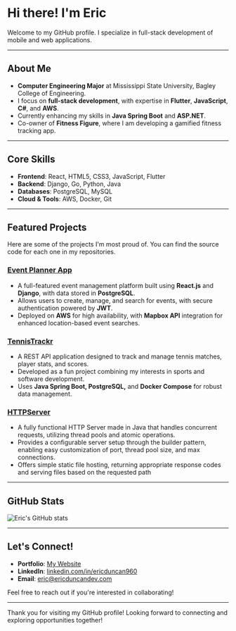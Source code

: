 # Hi there! I'm Eric

Welcome to my GitHub profile. I specialize in full-stack development of mobile and web applications.

---

## About Me
- **Computer Engineering Major** at Mississippi State University, Bagley College of Engineering.
- I focus on **full-stack development**, with expertise in **Flutter**, **JavaScript**, **C#**, and **AWS**.
- Currently enhancing my skills in **Java Spring Boot** and **ASP.NET**.
- Co-owner of **Fitness Figure**, where I am developing a gamified fitness tracking app.

---

## Core Skills
- **Frontend**: React, HTML5, CSS3, JavaScript, Flutter
- **Backend**: Django, Go, Python, Java
- **Databases**: PostgreSQL, MySQL
- **Cloud & Tools**: AWS, Docker, Git

---

## Featured Projects

Here are some of the projects I'm most proud of. You can find the source code for each one in my repositories.

### [Event Planner App](https://github.com/ed843/Event-Planner-App)
- A full-featured event management platform built using **React.js** and **Django**, with data stored in **PostgreSQL**.
- Allows users to create, manage, and search for events, with secure authentication powered by **JWT**.
- Deployed on **AWS** for high availability, with **Mapbox API** integration for enhanced location-based event searches.

### [TennisTrackr](https://github.com/ed843/TennisTrackr)
- A REST API application designed to track and manage tennis matches, player stats, and scores.
- Developed as a fun project combining my interests in sports and software development.
- Uses **Java Spring Boot, PostgreSQL,** and **Docker Compose** for robust data management.

### [HTTPServer](https://github.com/ed843/HTTPServer)
- A fully functional HTTP Server made in Java that handles concurrent requests, utilizing thread pools and atomic operations. 
- Provides a configurable server setup through the builder pattern, enabling easy customization of port, thread pool size, and max connections.
- Offers simple static file hosting, returning appropriate response codes and serving files based on the requested path

---

## GitHub Stats
![Eric's GitHub stats](https://github-readme-stats.vercel.app/api?username=ed843&show_icons=true&theme=radical)

---

## Let's Connect!
- **Portfolio**: [My Website](https://ericduncandev.com)
- **LinkedIn**: [linkedin.com/in/ericduncan960](https://linkedin.com/in/ericduncan960)
- **Email**: eric@ericduncandev.com

Feel free to reach out if you're interested in collaborating!

---

Thank you for visiting my GitHub profile! Looking forward to connecting and exploring opportunities together!
